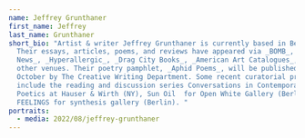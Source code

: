 ```yaml
---
name: Jeffrey Grunthaner
first_name: Jeffrey
last_name: Grunthaner
short_bio: "Artist & writer Jeffrey Grunthaner is currently based in Berlin.
  Their essays, articles, poems, and reviews have appeared via _BOMB_, _artnet
  News_, _Hyperallergic_, _Drag City Books_, _American Art Catalogues_, and
  other venues. Their poetry pamphlet, _Aphid Poems_, will be published in
  October by The Creative Writing Department. Some recent curatorial projects
  include the reading and discussion series Conversations in Contemporary
  Poetics at Hauser & Wirth (NY), Sun Oil  for Open White Gallery (Berlin), and
  FEELINGS for synthesis gallery (Berlin). "
portraits:
  - media: 2022/08/jeffrey-grunthaner
---
```


